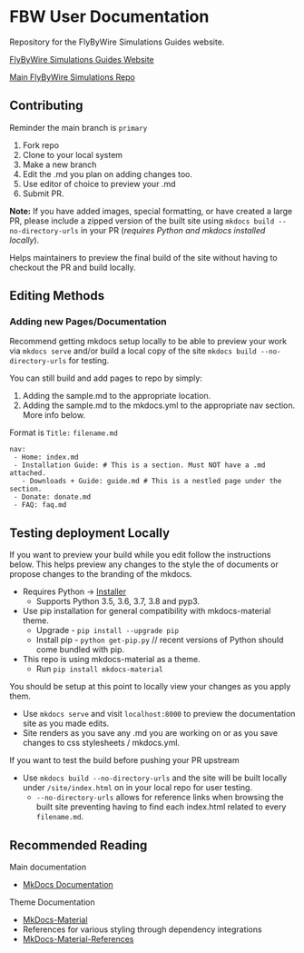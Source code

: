 # FBW User Documentation

Repository for the FlyByWire Simulations Guides website. 

[FlyByWire Simulations Guides Website](https://docs.flybywiresim.com/)

[Main FlyByWire Simulations Repo](https://github.com/flybywiresim/a32nx)

## Contributing
Reminder the main branch is `primary`

1. Fork repo
2. Clone to your local system
3. Make a new branch
4. Edit the .md you plan on adding changes too.
5. Use editor of choice to preview your .md
7. Submit PR.

**Note:** If you have added images, special formatting, or have created a large PR, please include a zipped version of the built site using `mkdocs build --no-directory-urls` in your PR  (*requires Python and mkdocs installed locally*). 

Helps maintainers to preview the final build of the site without having to checkout the PR and build locally. 

## Editing Methods

### Adding new Pages/Documentation

Recommend getting mkdocs setup locally to be able to preview your work via `mkdocs serve` and/or build a local copy of the site `mkdocs build --no-directory-urls` for testing.

You can still build and add pages to repo by simply:

1. Adding the sample.md to the appropriate location.
2. Adding the sample.md to the mkdocs.yml to the appropriate nav section. More info below. 
   
Format is `Title:` `filename.md`
```
nav:
 - Home: index.md
 - Installation Guide: # This is a section. Must NOT have a .md attached.
   - Downloads + Guide: guide.md # This is a nestled page under the section.
 - Donate: donate.md
 - FAQ: faq.md
 ```

## Testing deployment Locally

If you want to preview your build while you edit follow the instructions below. This helps preview any changes to the style the of documents or propose changes to the branding of the mkdocs.

* Requires Python -> [Installer](https://www.python.org/downloads/windows/)
  * Supports Python 3.5, 3.6, 3.7, 3.8 and pyp3.
* Use pip installation for general compatibility with mkdocs-material theme.
  * Upgrade - `pip install --upgrade pip`
  * Install pip - `python get-pip.py` // recent versions of Python should come bundled with pip.
* This repo is using mkdocs-material as a theme.
  * Run `pip install mkdocs-material`

You should be setup at this point to locally view your changes as you apply them.
* Use `mkdocs serve` and visit `localhost:8000` to preview the documentation site as you made edits.
* Site renders as you save any .md you are working on or as you save changes to css stylesheets / mkdocs.yml.

If you want to test the build before pushing your PR upstream
* Use `mkdocs build --no-directory-urls` and the site will be built locally under `/site/index.html` on in your local repo for user testing.
  * `--no-directory-urls` allows for reference links when browsing the built site preventing having to find each index.html related to every `filename.md`. 

## Recommended Reading

Main documentation
* [MkDocs Documentation](https://www.mkdocs.org/)

Theme Documentation
* [MkDocs-Material](https://squidfunk.github.io/mkdocs-material/)
* References for various styling through dependency integrations
* [MkDocs-Material-References](https://squidfunk.github.io/mkdocs-material/reference/abbreviations/)

